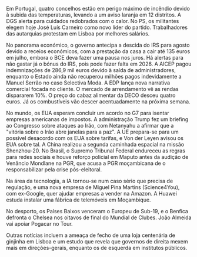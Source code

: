 Em Portugal, quatro concelhos estão em perigo máximo de incêndio devido à subida das temperaturas, levando a um aviso laranja em 12 distritos. A DGS alerta para cuidados redobrados com o calor. No PS, os militantes elegem hoje José Luís Carneiro como novo líder do partido. Trabalhadores das autarquias protestam em Lisboa por melhores salários.

No panorama económico, o governo antecipa a descida do IRS para agosto devido a receios económicos, com a prestação da casa a cair até 135 euros em julho, embora o BCE deva fazer uma pausa nos juros. Há alertas para não gastar já o bónus do IRS, pois pode fazer falta em 2026. A AICEP pagou indemnizações de 286,9 mil euros devido à saída de administradores, enquanto o Estado ainda não recuperou milhões pagos indevidamente a Manuel Serrão no caso Selectiva Moda. A EDP lança nova narrativa comercial focada no cliente. O mercado de arrendamento vê as rendas dispararem 10%. O preço do cabaz alimentar da DECO desceu quatro euros. Já os combustíveis vão descer acentuadamente na próxima semana.

No mundo, os EUA esperam concluir um acordo no G7 para isentar empresas americanas de impostos. A administração Trump fez um briefing ao Congresso sobre ataques ao Irão, com Netanyahu a afirmar que a "vitória sobre o Irão abre janelas para a paz". A UE prepara-se para um possível desacordo com os EUA sobre tarifas, e Von der Leyen avisou os EUA sobre tal. A China realizou a segunda caminhada espacial na missão Shenzhou-20. No Brasil, o Supremo Tribunal Federal endureceu as regras para redes sociais e houve reforço policial em Maputo antes da audição de Venâncio Mondlane na PGR, que acusa a PGR moçambicana de o responsabilizar pela crise pós-eleitoral.

Na área da tecnologia, a IA tornou-se num caso sério que precisa de regulação, e uma nova empresa de Miguel Pina Martins (Science4You), com ex-Google, quer ajudar empresas a vender na Amazon. A Huawei estuda instalar uma fábrica de telemóveis em Moçambique.

No desporto, os Países Baixos venceram o Europeu de Sub-19, e o Benfica defronta o Chelsea nos oitavos de final do Mundial de Clubes. João Almeida vai apoiar Pogacar no Tour.

Outras notícias incluem a ameaça de fecho de uma loja centenária de ginjinha em Lisboa e um estudo que revela que governos de direita mexem mais em direções-gerais, enquanto os de esquerda em institutos públicos.
